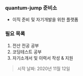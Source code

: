 ### quantum-jump 준비소
* 이직 준비 및 자기개발을 위한 플랫폼
### 필요 목록
1. 전산 전공 공부
2. 코딩테스트 공부
3. 자기소개서 및 이력서 작성 & 지원

> 시작 날짜: 2020년 11월 12일
